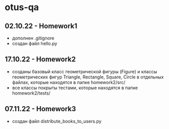 # otus-qa

## 02.10.22 - Homework1 
- дополнен .gitignore
- создан файл hello.py


## 17.10.22 - Homework2
- созданы базовый класс геометрической фигуры (Figure) и классы геометрических фигур Triangle, Rectangle, Square, Circle в отдельных файлах, которые находятся в папке homework2/src/
- все классы покрыты тестами, которые находятся в папке homework2/tests/


## 07.11.22 - Homework3
- создан файл distribute_books_to_users.py
